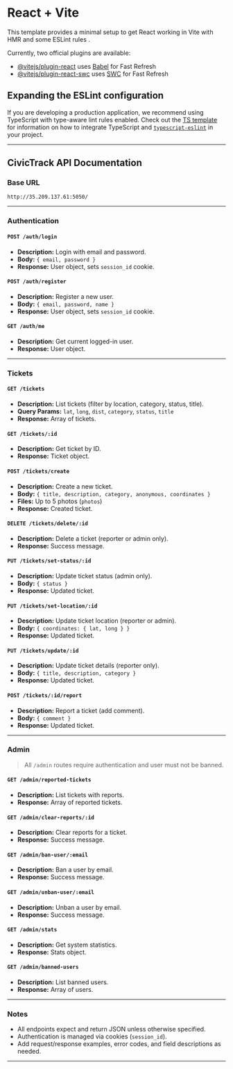 # React + Vite

This template provides a minimal setup to get React working in Vite with HMR and some ESLint rules .

Currently, two official plugins are available:

- [@vitejs/plugin-react](https://github.com/vitejs/vite-plugin-react/blob/main/packages/plugin-react) uses [Babel](https://babeljs.io/) for Fast Refresh
- [@vitejs/plugin-react-swc](https://github.com/vitejs/vite-plugin-react/blob/main/packages/plugin-react-swc) uses [SWC](https://swc.rs/) for Fast Refresh

## Expanding the ESLint configuration

If you are developing a production application, we recommend using TypeScript with type-aware lint rules enabled. Check out the [TS template](https://github.com/vitejs/vite/tree/main/packages/create-vite/template-react-ts) for information on how to integrate TypeScript and [`typescript-eslint`](https://typescript-eslint.io) in your project.


---

## CivicTrack API Documentation

### Base URL

```
http://35.209.137.61:5050/
```

---

### Authentication

#### `POST /auth/login`
- **Description:** Login with email and password.
- **Body:** `{ email, password }`
- **Response:** User object, sets `session_id` cookie.

#### `POST /auth/register`
- **Description:** Register a new user.
- **Body:** `{ email, password, name }`
- **Response:** User object, sets `session_id` cookie.

#### `GET /auth/me`
- **Description:** Get current logged-in user.
- **Response:** User object.

---

### Tickets

#### `GET /tickets`
- **Description:** List tickets (filter by location, category, status, title).
- **Query Params:** `lat`, `long`, `dist`, `category`, `status`, `title`
- **Response:** Array of tickets.

#### `GET /tickets/:id`
- **Description:** Get ticket by ID.
- **Response:** Ticket object.

#### `POST /tickets/create`
- **Description:** Create a new ticket.
- **Body:** `{ title, description, category, anonymous, coordinates }`
- **Files:** Up to 5 photos (`photos`)
- **Response:** Created ticket.

#### `DELETE /tickets/delete/:id`
- **Description:** Delete a ticket (reporter or admin only).
- **Response:** Success message.

#### `PUT /tickets/set-status/:id`
- **Description:** Update ticket status (admin only).
- **Body:** `{ status }`
- **Response:** Updated ticket.

#### `PUT /tickets/set-location/:id`
- **Description:** Update ticket location (reporter or admin).
- **Body:** `{ coordinates: { lat, long } }`
- **Response:** Updated ticket.

#### `PUT /tickets/update/:id`
- **Description:** Update ticket details (reporter only).
- **Body:** `{ title, description, category }`
- **Response:** Updated ticket.

#### `POST /tickets/:id/report`
- **Description:** Report a ticket (add comment).
- **Body:** `{ comment }`
- **Response:** Updated ticket.

---

### Admin

> All `/admin` routes require authentication and user must not be banned.

#### `GET /admin/reported-tickets`
- **Description:** List tickets with reports.
- **Response:** Array of reported tickets.

#### `GET /admin/clear-reports/:id`
- **Description:** Clear reports for a ticket.
- **Response:** Success message.

#### `GET /admin/ban-user/:email`
- **Description:** Ban a user by email.
- **Response:** Success message.

#### `GET /admin/unban-user/:email`
- **Description:** Unban a user by email.
- **Response:** Success message.

#### `GET /admin/stats`
- **Description:** Get system statistics.
- **Response:** Stats object.

#### `GET /admin/banned-users`
- **Description:** List banned users.
- **Response:** Array of users.

---

### Notes

- All endpoints expect and return JSON unless otherwise specified.
- Authentication is managed via cookies (`session_id`).
- Add request/response examples, error codes, and field descriptions as needed.

---